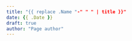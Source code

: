 ```yaml
---
title: "{{ replace .Name "-" " " | title }}"
date: {{ .Date }}
draft: true
author: "Page author"
---
```


